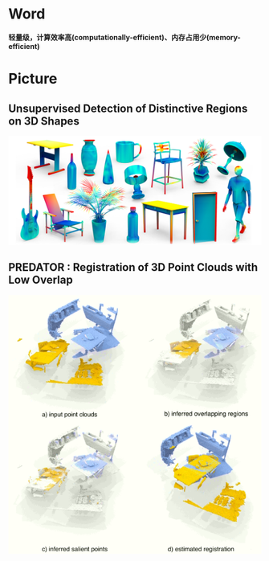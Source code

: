 # Word



**轻量级，计算效率高(computationally-efficient)、内存占用少(memory-efficient)**









# Picture

## Unsupervised Detection of Distinctive Regions on 3D Shapes

![image-20210729214900895](assets/image-20210729214900895.png)





## PREDATOR : Registration of 3D Point Clouds with Low Overlap

![image-20210729215115782](assets/image-20210729215115782.png)









